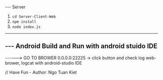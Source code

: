 --- Server
1. `cd Server-Client-Web` 
2. `npm install` 
3. `node index.js`
---
--- Android
Build and Run with android stuido IDE
---
------> GO TO BROWER 0.0.0.0:22225  -> click button and check log web-brower, logcat with android-studio IDE 

// Have Fun - Author: Ngo Tuan Kiet  
